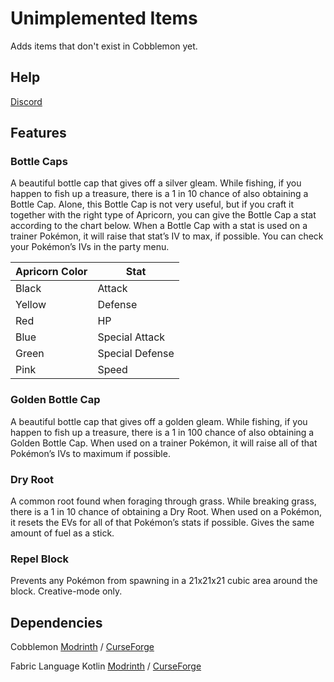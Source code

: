 # Unimplemented Items

Adds items that don't exist in Cobblemon yet.

## Help

[Discord](https://discord.com/invite/WKAR27SdSv)

## Features

### Bottle Caps

A beautiful bottle cap that gives off a silver gleam. While fishing, if you happen to fish up a treasure, there is a 1 in 10 chance of also obtaining a Bottle Cap. Alone, this Bottle Cap is not very useful, but if you craft it together with the right type of Apricorn, you can give the Bottle Cap a stat according to the chart below. When a Bottle Cap with a stat is used on a trainer Pokémon, it will raise that stat’s IV to max, if possible. You can check your Pokémon’s IVs in the party menu.

| Apricorn Color | Stat |
| --- | --- |
| Black | Attack |
| Yellow | Defense |
| Red | HP |
| Blue | Special Attack |
| Green | Special Defense |
| Pink | Speed |

### Golden Bottle Cap

A beautiful bottle cap that gives off a golden gleam. While fishing, if you happen to fish up a treasure, there is a 1 in 100 chance of also obtaining a Golden Bottle Cap. When used on a trainer Pokémon, it will raise all of that Pokémon’s IVs to maximum if possible.

### Dry Root

A common root found when foraging through grass. While breaking grass, there is a 1 in 10 chance of obtaining a Dry Root. When used on a Pokémon, it resets the EVs for all of that Pokémon’s stats if possible. Gives the same amount of fuel as a stick.

### Repel Block

Prevents any Pokémon from spawning in a 21x21x21 cubic area around the block. Creative-mode only.

## Dependencies

Cobblemon [Modrinth](https://modrinth.com/mod/cobblemon) / [CurseForge](https://www.curseforge.com/minecraft/mc-mods/cobblemon)

Fabric Language Kotlin [Modrinth](https://modrinth.com/mod/fabric-language-kotlin) / [CurseForge](https://www.curseforge.com/minecraft/mc-mods/fabric-language-kotlin)
